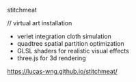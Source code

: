 stitchmeat

// virtual art installation

* verlet integration cloth simulation
* quadtree spatial partition optimization
* GLSL shaders for realistic visual effects
* three.js for 3d rendering

https://lucas-wng.github.io/stitchmeat/
